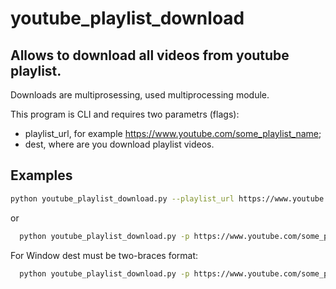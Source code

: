 # youtube_playlist_download

## Allows to download all videos from youtube playlist.

Downloads are multiprosessing, used multiprocessing module.

This program is CLI and requires two parametrs (flags):

- playlist_url, for example https://www.youtube.com/some_playlist_name;
- dest, where are you download playlist videos.

## Examples
```sh
python youtube_playlist_download.py --playlist_url https://www.youtube.com/some_playlist_name --dest /usr/video_folder
```
or
```sh
  python youtube_playlist_download.py -p https://www.youtube.com/some_playlist_name -d /usr/video_folder
```

For Window dest must be two-braces format:
```sh
  python youtube_playlist_download.py -p https://www.youtube.com/some_playlist_name -d D:\\Users\\CrisisCore
```
